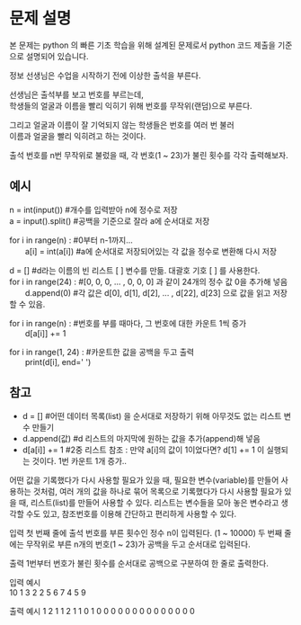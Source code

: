 # 문제 설명

본 문제는 python 의 빠른 기초 학습을 위해 설계된 문제로서 python 코드 제출을 기준으로 설명되어 있습니다.

정보 선생님은 수업을 시작하기 전에 이상한 출석을 부른다.

선생님은 출석부를 보고 번호를 부르는데,  
학생들의 얼굴과 이름을 빨리 익히기 위해 번호를 무작위(랜덤)으로 부른다.

그리고 얼굴과 이름이 잘 기억되지 않는 학생들은 번호를 여러 번 불러  
이름과 얼굴을 빨리 익히려고 하는 것이다.

출석 번호를 n번 무작위로 불렀을 때, 각 번호(1 ~ 23)가 불린 횟수를 각각 출력해보자.

## 예시

n = int(input()) #개수를 입력받아 n에 정수로 저장  
a = input().split() #공백을 기준으로 잘라 a에 순서대로 저장

for i in range(n) : #0부터 n-1까지...  
  a[i] = int(a[i]) #a에 순서대로 저장되어있는 각 값을 정수로 변환해 다시 저장

d = [] #d라는 이름의 빈 리스트 [ ] 변수를 만듦. 대괄호 기호 [ ] 를 사용한다.  
for i in range(24) : #[0, 0, 0, ... , 0, 0, 0] 과 같이 24개의 정수 값 0을 추가해 넣음  
  d.append(0) #각 값은 d[0], d[1], d[2], ... , d[22], d[23] 으로 값을 읽고 저장할 수 있음.

for i in range(n) : #번호를 부를 때마다, 그 번호에 대한 카운트 1씩 증가  
  d[a[i]] += 1

for i in range(1, 24) : #카운트한 값을 공백을 두고 출력  
  print(d[i], end=' ')

## 참고

- d = [] #어떤 데이터 목록(list) 을 순서대로 저장하기 위해 아무것도 없는 리스트 변수 만들기
- d.append(값) #d 리스트의 마지막에 원하는 값을 추가(append)해 넣음
- d[a[i]] += 1 #2중 리스트 참조 : 만약 a[i]의 값이 1이었다면? d[1] += 1 이 실행되는 것이다. 1번 카운트 1개 증가..

어떤 값을 기록했다가 다시 사용할 필요가 있을 때, 필요한 변수(variable)를 만들어 사용하는 것처럼,
여러 개의 값을 하나로 묶어 목록으로 기록했다가 다시 사용할 필요가 있을 때, 리스트(list)를 만들어 사용할 수 있다.
리스트는 변수들을 모아 놓은 변수라고 생각할 수도 있고, 참조번호를 이용해 간단하고 편리하게 사용할 수 있다.

입력
첫 번째 줄에 출석 번호를 부른 횟수인 정수 n이 입력된다. (1 ~ 10000)
두 번째 줄에는 무작위로 부른 n개의 번호(1 ~ 23)가 공백을 두고 순서대로 입력된다.

출력
1번부터 번호가 불린 횟수를 순서대로 공백으로 구분하여 한 줄로 출력한다.

입력 예시  
10
1 3 2 2 5 6 7 4 5 9

출력 예시
1 2 1 1 2 1 1 0 1 0 0 0 0 0 0 0 0 0 0 0 0 0 0
